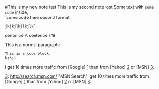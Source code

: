 #This is my new note test
This is my second note test
Some text with `some code` inside,  
    `some code here second format
    
    jkjkjlkjlkjlk`
sentence A
sentence /#B

This is a normal paragraph:

    This is a code block.  
    k;k;l
I get 10 times more traffic from [Google] [1] than from
[Yahoo] [2] or [MSN] [3].

  [1]: http://google.com/        "Google"
  [2]: http://search.yahoo.com/  "Yahoo Search"
  [3]: http://search.msn.com/    "MSN Search"I get 10 times more traffic from [Google] [1] than from
[Yahoo] [2] or [MSN] [3].

  [1]: http://google.com/        "Google"
  [2]: http://search.yahoo.com/  "Yahoo Search"
  [3]: http://search.msn.com/    "MSN Search"
